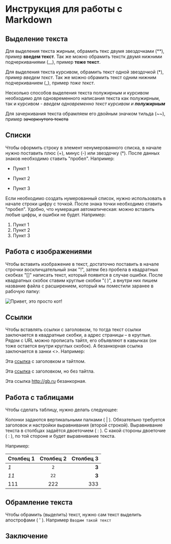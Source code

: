 # Инструкция для работы с Markdown

## Выделение текста

Для выделения текста жирным, обрамить текс двумя звездочками (**), пример **введем текст**. Так же можно обрамить текстк двумя нижними подчеркиваниями (__), пример __тоже текст__. 

Для выделения текста курсивом, обрамить текст одной звездочкой (*), пример *введем текст*. Так же можно обрамить текст одним нижним подчеркиванием (_), пример _тоже текст_.

Несколько способов выделения текста полужирным и курсивом необходимо для одновременного написания текста как полужирным, так и курсивом - _введем одновременно текст курсивом и **полужирным**_

Для зачеркивания текста обрамляем его двойным значком тильда (~~), пример ~~зачеркнутого текста~~

## Списки

Чтобы оформить строку в элемент ненумерованного списка, в начале нужно поставить плюс (+), минус (-) или звездочку (*). После данных знаков необходимо ставить "пробел". Например:
+ Пункт 1
- Пункт 2
* Пункт 3

Если необходимо создать нумерованный список, нужно использовать в начале строки цифру с точкой. После знака точки необходимо ставить "пробел". Удобно, что нумерация автоматическая: можно вставить любые цифры, и ошибки не будет. Например:
1. Пункт 1
1. Пункт 2
1. Пункт 3

## Работа с изображениями

Чтобы вставить изображение в текст, достаточно поставить в начале строчки воскличцательный знак "!", затем без пробела в квадратных скобках "[]" написать текст, который появится в случае ошибки. После квадратных скобок ставим круглые скобки "( )", а внутри них пишем название файла с расширением, который мы поместили заранее в рабочую папку:

![Привет, это просто кот!](frisbi1.jpg)

## Ссылки

Чтобы вставлять ссылки с заголовком, то тогда текст ссылки заключается в квадратные скобки, а адрес страницы – в круглые. Рядом с URL можно прописать тайтл, его объявляют в кавычках (он тоже остается внутри круглых скобок). А безанкорная ссылка заключается в занки <>.
Например:

Эта [ссылка](http://gb.ru "GeekBrains") с заголовком и тайтлом.

Эта [ссылка](http://gb.ru) с заголовком, но без тайтла.

Эта ссылка <http://gb.ru> безанкорная.

## Работа с таблицами

Чтобы сделать таблицу, нужно делать следующее:

Колонки задаются вертикальными палками ( | ). Обязательно требуется заголовок и настройки выравнивания (второй строкой). Выравнивание текста в столбцах задаётся двоеточием ( : ). С какой стороны двоеточие ( : ), по той стороне и будет выравнивание текста.

Например:

|Столбец 1|Столбец 2|Столбец 3|
|-------- |:-------:|--------:|
|*1*      |`2`      |**3**    |
|_11_     |`22`     |__3__    |
|111      |222      |333      |

## Обрамление текста

Чтобы обрамить (выделить) текст, нужно сам текст выделить апострофами ( ' ). Например `Вводим такой текст`

## Заключение